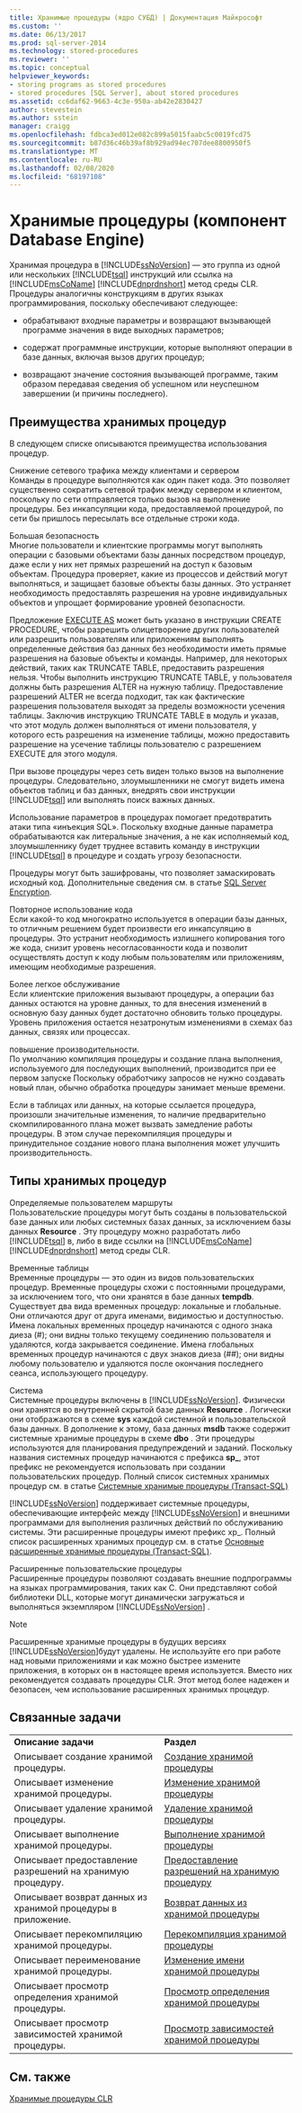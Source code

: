```yaml
---
title: Хранимые процедуры (ядро СУБД) | Документация Майкрософт
ms.custom: ''
ms.date: 06/13/2017
ms.prod: sql-server-2014
ms.technology: stored-procedures
ms.reviewer: ''
ms.topic: conceptual
helpviewer_keywords:
- storing programs as stored procedures
- stored procedures [SQL Server], about stored procedures
ms.assetid: cc6daf62-9663-4c3e-950a-ab42e2830427
author: stevestein
ms.author: sstein
manager: craigg
ms.openlocfilehash: fdbca3ed012e082c899a5015faabc5c0019fcd75
ms.sourcegitcommit: b87d36c46b39af8b929ad94ec707dee8800950f5
ms.translationtype: MT
ms.contentlocale: ru-RU
ms.lasthandoff: 02/08/2020
ms.locfileid: "68197108"
---
```

# <a name="stored-procedures-database-engine"></a>Хранимые процедуры (компонент Database Engine)
  Хранимая процедура в [!INCLUDE[ssNoVersion](../../includes/ssnoversion-md.md)] — это группа из одной или нескольких [!INCLUDE[tsql](../../includes/tsql-md.md)] инструкций или ссылка на [!INCLUDE[msCoName](../../includes/msconame-md.md)] [!INCLUDE[dnprdnshort](../../includes/dnprdnshort-md.md)] метод среды CLR. Процедуры аналогичны конструкциям в других языках программирования, поскольку обеспечивают следующее:  
  
-   обрабатывают входные параметры и возвращают вызывающей программе значения в виде выходных параметров;  
  
-   содержат программные инструкции, которые выполняют операции в базе данных, включая вызов других процедур;  
  
-   возвращают значение состояния вызывающей программе, таким образом передавая сведения об успешном или неуспешном завершении (и причины последнего).  
  
## <a name="benefits-of-using-stored-procedures"></a>Преимущества хранимых процедур  
 В следующем списке описываются преимущества использования процедур.  
  
 Снижение сетевого трафика между клиентами и сервером  
 Команды в процедуре выполняются как один пакет кода. Это позволяет существенно сократить сетевой трафик между сервером и клиентом, поскольку по сети отправляется только вызов на выполнение процедуры. Без инкапсуляции кода, предоставляемой процедурой, по сети бы пришлось пересылать все отдельные строки кода.  
  
 Большая безопасность  
 Многие пользователи и клиентские программы могут выполнять операции с базовыми объектами базы данных посредством процедур, даже если у них нет прямых разрешений на доступ к базовым объектам. Процедура проверяет, какие из процессов и действий могут выполняться, и защищает базовые объекты базы данных. Это устраняет необходимость предоставлять разрешения на уровне индивидуальных объектов и упрощает формирование уровней безопасности.  
  
 Предложение [EXECUTE AS](/sql/t-sql/statements/execute-as-clause-transact-sql) может быть указано в инструкции CREATE PROCEDURE, чтобы разрешить олицетворение других пользователей или разрешить пользователям или приложениям выполнять определенные действия баз данных без необходимости иметь прямые разрешения на базовые объекты и команды. Например, для некоторых действий, таких как TRUNCATE TABLE, предоставить разрешения нельзя. Чтобы выполнить инструкцию TRUNCATE TABLE, у пользователя должны быть разрешения ALTER на нужную таблицу. Предоставление разрешений ALTER не всегда подходит, так как фактические разрешения пользователя выходят за пределы возможности усечения таблицы. Заключив инструкцию TRUNCATE TABLE в модуль и указав, что этот модуль должен выполняться от имени пользователя, у которого есть разрешения на изменение таблицы, можно предоставить разрешение на усечение таблицы пользователю с разрешением EXECUTE для этого модуля.  
  
 При вызове процедуры через сеть виден только вызов на выполнение процедуры. Следовательно, злоумышленники не смогут видеть имена объектов таблиц и баз данных, внедрять свои инструкции [!INCLUDE[tsql](../../includes/tsql-md.md)] или выполнять поиск важных данных.  
  
 Использование параметров в процедурах помогает предотвратить атаки типа «инъекция SQL». Поскольку входные данные параметра обрабатываются как литеральные значения, а не как исполняемый код, злоумышленнику будет труднее вставить команду в инструкции [!INCLUDE[tsql](../../includes/tsql-md.md)] в процедуре и создать угрозу безопасности.  
  
 Процедуры могут быть зашифрованы, что позволяет замаскировать исходный код. Дополнительные сведения см. в статье [SQL Server Encryption](../security/encryption/sql-server-encryption.md).  
  
 Повторное использование кода  
 Если какой-то код многократно используется в операции базы данных, то отличным решением будет произвести его инкапсуляцию в процедуры. Это устранит необходимость излишнего копирования того же кода, снизит уровень несогласованности кода и позволит осуществлять доступ к коду любым пользователям или приложениям, имеющим необходимые разрешения.  
  
 Более легкое обслуживание  
 Если клиентские приложения вызывают процедуры, а операции баз данных остаются на уровне данных, то для внесения изменений в основную базу данных будет достаточно обновить только процедуры. Уровень приложения остается незатронутым изменениями в схемах баз данных, связях или процессах.  
  
 повышение производительности.  
 По умолчанию компиляция процедуры и создание плана выполнения, используемого для последующих выполнений, производится при ее первом запуске Поскольку обработчику запросов не нужно создавать новый план, обычно обработка процедуры занимает меньше времени.  
  
 Если в таблицах или данных, на которые ссылается процедура, произошли значительные изменения, то наличие предварительно скомпилированного плана может вызвать замедление работы процедуры. В этом случае перекомпиляция процедуры и принудительное создание нового плана выполнения может улучшить производительность.  
  
## <a name="types-of-stored-procedures"></a>Типы хранимых процедур  
 Определяемые пользователем маршруты  
 Пользовательские процедуры могут быть созданы в пользовательской базе данных или любых системных базах данных, за исключением базы данных **Resource** . Эту процедуру можно разработать либо [!INCLUDE[tsql](../../includes/tsql-md.md)] в, либо в виде ссылки на [!INCLUDE[msCoName](../../includes/msconame-md.md)] [!INCLUDE[dnprdnshort](../../includes/dnprdnshort-md.md)] метод среды CLR.  
  
 Временные таблицы  
 Временные процедуры — это один из видов пользовательских процедур. Временные процедуры схожи с постоянными процедурами, за исключением того, что они хранятся в базе данных **tempdb**. Существует два вида временных процедур: локальные и глобальные. Они отличаются друг от друга именами, видимостью и доступностью. Имена локальных временных процедур начинаются с одного знака диеза (#); они видны только текущему соединению пользователя и удаляются, когда закрывается соединение. Имена глобальных временных процедур начинаются с двух знаков диеза (##); они видны любому пользователю и удаляются после окончания последнего сеанса, использующего процедуру.  
  
 Система  
 Системные процедуры включены в [!INCLUDE[ssNoVersion](../../includes/ssnoversion-md.md)]. Физически они хранятся во внутренней скрытой базе данных **Resource** . Логически они отображаются в схеме **sys** каждой системной и пользовательской базы данных. В дополнение к этому, база данных **msdb** также содержит системные хранимые процедуры в схеме **dbo** . Эти процедуры используются для планирования предупреждений и заданий. Поскольку названия системных процедур начинаются с префикса **sp_**, этот префикс не рекомендуется использовать при создании пользовательских процедур. Полный список системных хранимых процедур см. в статье [Системные хранимые процедуры (Transact-SQL)](/sql/relational-databases/system-stored-procedures/system-stored-procedures-transact-sql)  
  
 
  [!INCLUDE[ssNoVersion](../../includes/ssnoversion-md.md)] поддерживает системные процедуры, обеспечивающие интерфейс между [!INCLUDE[ssNoVersion](../../includes/ssnoversion-md.md)] и внешними программами для выполнения различных действий по обслуживанию системы. Эти расширенные процедуры имеют префикс xp_. Полный список расширенных хранимых процедур см. в статье [Основные расширенные хранимые процедуры (Transact-SQL)](/sql/relational-databases/system-stored-procedures/general-extended-stored-procedures-transact-sql).  
  
 Расширенные пользовательские процедуры  
 Расширенные процедуры позволяют создавать внешние подпрограммы на языках программирования, таких как С. Они представляют собой библиотеки DLL, которые могут динамически загружаться и выполняться экземпляром [!INCLUDE[ssNoVersion](../../includes/ssnoversion-md.md)] .  
  
> [!NOTE]  
>  Расширенные хранимые процедуры в будущих версиях [!INCLUDE[ssNoVersion](../../includes/ssnoversion-md.md)]будут удалены. Не используйте его при работе над новыми приложениями и как можно быстрее измените приложения, в которых он в настоящее время используется. Вместо них рекомендуется создавать процедуры CLR. Этот метод более надежен и безопасен, чем использование расширенных хранимых процедур.  
  
## <a name="related-tasks"></a>Связанные задачи  
  
|||  
|-|-|  
|**Описание задачи**|**Раздел**|  
|Описывает создание хранимой процедуры.|[Создание хранимой процедуры](../stored-procedures/create-a-stored-procedure.md)|  
|Описывает изменение хранимой процедуры.|[Изменение хранимой процедуры](../stored-procedures/modify-a-stored-procedure.md)|  
|Описывает удаление хранимой процедуры.|[Удаление хранимой процедуры](../stored-procedures/delete-a-stored-procedure.md)|  
|Описывает выполнение хранимой процедуры.|[Выполнение хранимой процедуры](../stored-procedures/execute-a-stored-procedure.md)|  
|Описывает предоставление разрешений на хранимую процедуру.|[Предоставление разрешений на хранимую процедуру](../stored-procedures/grant-permissions-on-a-stored-procedure.md)|  
|Описывает возврат данных из хранимой процедуры в приложение.|[Возврат данных из хранимой процедуры](../stored-procedures/return-data-from-a-stored-procedure.md)|  
|Описывает перекомпиляцию хранимой процедуры.|[Перекомпиляция хранимой процедуры](../stored-procedures/recompile-a-stored-procedure.md)|  
|Описывает переименование хранимой процедуры.|[Изменение имени хранимой процедуры](../stored-procedures/rename-a-stored-procedure.md)|  
|Описывает просмотр определения хранимой процедуры.|[Просмотр определения хранимой процедуры](view-the-definition-of-a-stored-procedure.md)|  
|Описывает просмотр зависимостей хранимой процедуры.|[Просмотр зависимостей хранимой процедуры](view-the-dependencies-of-a-stored-procedure.md)|  
  
## <a name="related-content"></a>См. также  
 [Хранимые процедуры CLR](../../database-engine/dev-guide/clr-stored-procedures.md)  
  
  
